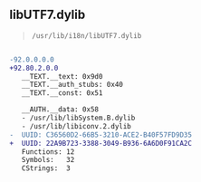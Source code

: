 ## libUTF7.dylib

> `/usr/lib/i18n/libUTF7.dylib`

```diff

-92.0.0.0.0
+92.80.2.0.0
   __TEXT.__text: 0x9d0
   __TEXT.__auth_stubs: 0x40
   __TEXT.__const: 0x51

   __AUTH.__data: 0x58
   - /usr/lib/libSystem.B.dylib
   - /usr/lib/libiconv.2.dylib
-  UUID: C36560D2-66B5-3210-ACE2-B40F57FD9D35
+  UUID: 22A9B723-3388-3049-B936-6A6D0F91CA2C
   Functions: 12
   Symbols:   32
   CStrings:  3

```
